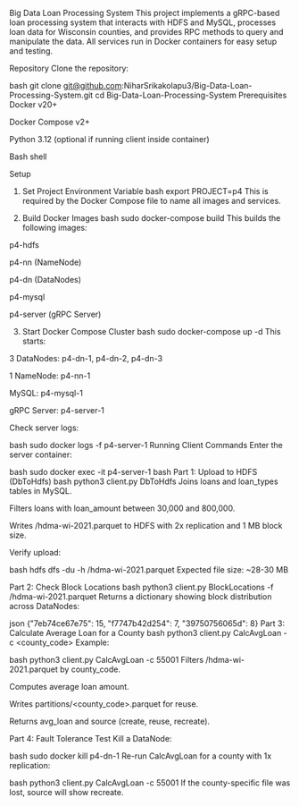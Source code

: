 Big Data Loan Processing System
This project implements a gRPC-based loan processing system that interacts with HDFS and MySQL, processes loan data for Wisconsin counties, and provides RPC methods to query and manipulate the data. All services run in Docker containers for easy setup and testing.

Repository
Clone the repository:

bash
git clone git@github.com:NiharSrikakolapu3/Big-Data-Loan-Processing-System.git
cd Big-Data-Loan-Processing-System
Prerequisites
Docker v20+

Docker Compose v2+

Python 3.12 (optional if running client inside container)

Bash shell

Setup
1. Set Project Environment Variable
bash
export PROJECT=p4
This is required by the Docker Compose file to name all images and services.

2. Build Docker Images
bash
sudo docker-compose build
This builds the following images:

p4-hdfs

p4-nn (NameNode)

p4-dn (DataNodes)

p4-mysql

p4-server (gRPC Server)

3. Start Docker Compose Cluster
bash
sudo docker-compose up -d
This starts:

3 DataNodes: p4-dn-1, p4-dn-2, p4-dn-3

1 NameNode: p4-nn-1

MySQL: p4-mysql-1

gRPC Server: p4-server-1

Check server logs:

bash
sudo docker logs -f p4-server-1
Running Client Commands
Enter the server container:

bash
sudo docker exec -it p4-server-1 bash
Part 1: Upload to HDFS (DbToHdfs)
bash
python3 client.py DbToHdfs
Joins loans and loan_types tables in MySQL.

Filters loans with loan_amount between 30,000 and 800,000.

Writes /hdma-wi-2021.parquet to HDFS with 2x replication and 1 MB block size.

Verify upload:

bash
hdfs dfs -du -h /hdma-wi-2021.parquet
Expected file size: ~28-30 MB

Part 2: Check Block Locations
bash
python3 client.py BlockLocations -f /hdma-wi-2021.parquet
Returns a dictionary showing block distribution across DataNodes:

json
{"7eb74ce67e75": 15, "f7747b42d254": 7, "39750756065d": 8}
Part 3: Calculate Average Loan for a County
bash
python3 client.py CalcAvgLoan -c <county_code>
Example:

bash
python3 client.py CalcAvgLoan -c 55001
Filters /hdma-wi-2021.parquet by county_code.

Computes average loan amount.

Writes partitions/<county_code>.parquet for reuse.

Returns avg_loan and source (create, reuse, recreate).

Part 4: Fault Tolerance Test
Kill a DataNode:

bash
sudo docker kill p4-dn-1
Re-run CalcAvgLoan for a county with 1x replication:

bash
python3 client.py CalcAvgLoan -c 55001
If the county-specific file was lost, source will show recreate.

